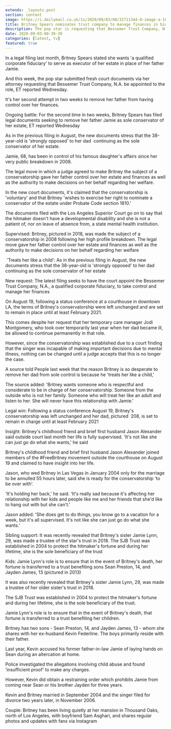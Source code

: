 ```yaml
---
extends: _layouts.post
section: content
image: https://i.dailymail.co.uk/1s/2020/09/03/00/32711344-0-image-a-18_1599088638734.jpg 
title: Britney Spears nominates trust company to manage finances in bid to remove dad as sole conservator 
description: The pop star is requesting that Bessemer Trust Company, N.A. be appointed to the role. Its her second attempt in two weeks to remove her father from control over her finances. 
date: 2020-09-03-00-39-30 
categories: [latest, tv] 
featured: true 
--- 
```

In a legal filing last month, Britney Spears stated she wants 'a qualified corporate fiduciary' to serve as executor of her estate in place of her father Jamie.

And this week, the pop star submitted fresh court documents via her attorney requesting that Bessemer Trust Company, N.A. be appointed to the role, ET reported Wednesday.

It's her second attempt in two weeks to remove her father from having control over her finances. 

Ongoing battle: For the second time in two weeks, Britney Spears has filed legal documents seeking to remove her father Jamie as sole conservator of her estate, ET reported Wednesday

As in the previous filing in August, the new documents stress that the 38-year-old is 'strongly opposed' to her dad  continuing as the sole conservator of her estate. 

Jamie, 68, has been in control of his famous daughter's affairs since her very public breakdown in 2008. 

The legal move in which a judge agreed to make Britney the subject of a conservatorship gave her father control over her estate and finances as well as the authority to make decisions on her behalf regarding her welfare.

In the new court documents, it's claimed that the conservatorship is 'voluntary' and that Britney 'wishes to exercise her right to nominate a conservator of the estate under Probate Code section 1810.' 

The documents filed with the Los Angeles Superior Court go on to say that the hitmaker doesn't have a developmental disability and she is not a patient of, nor on leave of absence from, a state mental health institution.

Supervised: Britney, pictured in 2018, was made the subject of a conservatorship in 2008 following her high profile breakdown. The legal move gave her father control over her estate and finances as well as the authority to make decisions on her behalf regarding her welfare

 'Treats her like a child': As in the previous filing in August, the new documents stress that the 38-year-old is 'strongly opposed' to her dad continuing as the sole conservator of her estate

New request: The latest filing seeks to have the court appoint the Bessemer Trust Company, N.A., a qualified corporate fiduciary, to take control and manage her finances

On August 19, following a status conference at a courthouse in downtown LA, the terms of Britney's conservatorship were left unchanged and are set to remain in place until at least February 2021.

This comes despite her request that her temporary care manager Jodi Montgomery, who took over temporarily last year when her dad became ill, be allowed to continue permanently in that role.

However, since the conservatorship was established due to a court finding that the singer was incapable of making important decisions due to mental illness, nothing can be changed until a judge accepts that this is no longer the case. 

A source told People last week that the reason Britney is so desperate to remove her dad from sole control is because he 'treats her like a child,'

The source added: 'Britney wants someone who is respectful and considerate to be in charge of her conservatorship. Someone from the outside who is not her family. Someone who will treat her like an adult and listen to her. She will never have this relationship with Jamie.' 

Legal win: Following a status conference August 19, Britney's conservatorship was left unchanged and her dad, pictured  208, is set to remain in charge until at least February 2021

Insight: Britney's childhood friend and brief first husband Jason Alexander said outside court last month her life is fully supervised. 'It's not like she can just go do what she wants,' he said

Britney's childhood friend and brief first husband Jason Alexander joined members of the #FreeBritney movement outside the courthouse on August 19 and claimed to have insight into her life. 

Jason, who wed Britney in Las Vegas in January 2004 only for the marriage to be annulled 55 hours later, said she is ready for the conservatorship 'to be over with'.

'It's holding her back,' he said. 'It's really sad because it's affecting her relationship with her kids and people like me and her friends that she'd like to hang out with but she can't.' 

Jason added: 'She does get to do things, you know go to a vacation for a week, but it's all supervised. It's not like she can just go do what she wants.' 

Sibling support: It was recently revealed that Britney's sister Jamie Lynn, 29, was made a trustee of the star's trust in 2018. The SJB Trust was established in 2004 to protect the hitmaker's fortune and during her lifetime, she is the sole beneficiary of the trust 

Kids: Jamie Lynn's role is to ensure that in the event of Britney's death, her fortune is transferred to a trust benefiting sons Sean Preston, 14, and Jayden James, 13 (pictured in 2013)

It was also recently revealed that Britney's sister Jamie Lynn, 29, was made a trustee of her older sister's trust in 2018.

The SJB Trust was established in 2004 to protect the hitmaker's fortune and during her lifetime, she is the sole beneficiary of the trust.

Jamie Lynn's role is to ensure that in the event of Britney's death, that fortune is transferred to a trust benefiting her children.

Britney has two sons - Sean Preston, 14, and Jayden James, 13 - whom she shares with her ex-husband Kevin Federline. The boys primarily reside with their father.

Last year, Kevin accused his former father-in-law Jamie of laying hands on Sean during an altercation at home.

Police investigated the allegations involving child abuse and found 'insufficient proof' to make any charges. 

However, Kevin did obtain a restraining order which prohibits Jamie from coming near Sean or his brother Jayden for three years. 

Kevin and Britney married in September 2004 and the singer filed for divorce two years later, in November 2006. 

Couple: Britney has been living quietly at her mansion in Thousand Oaks, north of Los Angeles, with boyfriend Sam Asghari, and shares regular photos and updates with fans via Instagram

